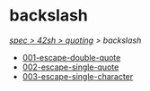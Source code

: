 # backslash

*[spec > 42sh > quoting](..) > backslash*

* [001-escape-double-quote](./001-escape-double-quote)
* [002-escape-single-quote](./002-escape-single-quote)
* [003-escape-single-character](./003-escape-single-character)
